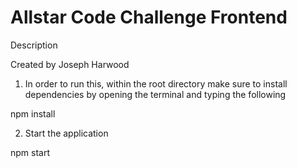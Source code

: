 # Allstar Code Challenge Frontend
Description

Created by Joseph Harwood

1) In order to run this, within the root directory make sure to install dependencies by opening the terminal and typing the following

  npm install

2) Start the application

  npm start
